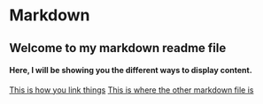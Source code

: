 # Markdown
## Welcome to my markdown readme file

#### Here, I will be showing you the different ways to display content.

[This is how you link things](https://www.google.com)
[This is where the other markdown file is](https://github.com/qcraven01/Markdown/blob/master/markdown.md)
